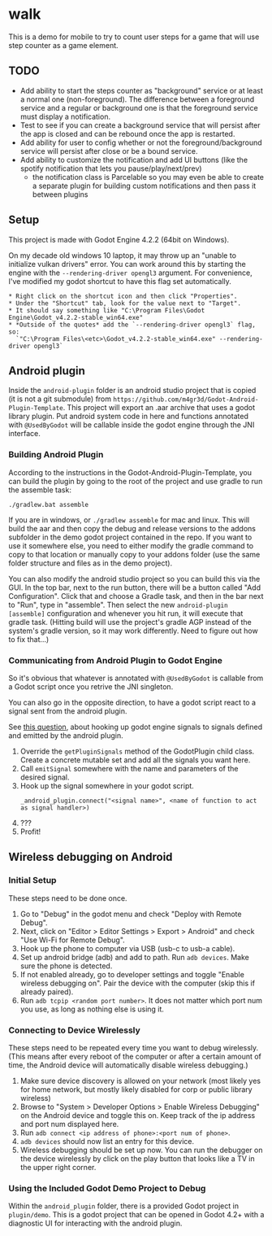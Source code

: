 # walk

This is a demo for mobile to try to count user steps for a game that will use step counter as a game element.

## TODO

* Add ability to start the steps counter as "background" service or at least a normal one (non-foreground). The difference between a foreground service and a regular or background one is that the foreground service must display a notification.
* Test to see if you can create a background service that will persist after the app is closed and can be rebound once the app is restarted.
* Add ability for user to config whether or not the foreground/background service will persist after close or be a bound service.
* Add ability to customize the notification and add UI buttons (like the spotify notification that lets you pause/play/next/prev)
    * the notification class is Parcelable so you may even be able to create a separate plugin
      for building custom notifications and then pass it between plugins

## Setup

This project is made with Godot Engine 4.2.2 (64bit on Windows).

On my decade old windows 10 laptop, it may throw up an "unable to initialize vulkan drivers" error. You can work around this by starting the engine with the `--rendering-driver opengl3` argument. For convenience, I've modified my godot shortcut to have this flag set automatically.

    * Right click on the shortcut icon and then click "Properties".
    * Under the "Shortcut" tab, look for the value next to "Target".
    * It should say something like "C:\Program Files\Godot Engine\Godot_v4.2.2-stable_win64.exe"
    * *Outside of the quotes* add the `--rendering-driver opengl3` flag, so:
      `"C:\Program Files\<etc>\Godot_v4.2.2-stable_win64.exe" --rendering-driver opengl3`

## Android plugin

Inside the `android-plugin` folder is an android studio project that is copied (it is not a git submodule) from `https://github.com/m4gr3d/Godot-Android-Plugin-Template`. This project will export an .aar archive that uses a godot library plugin. Put android system code in here and functions annotated with `@UsedByGodot` will be callable inside the godot engine through the JNI interface.

### Building Android Plugin

According to the instructions in the Godot-Android-Plugin-Template, you can build the plugin by going to the root of the project and use gradle to run the assemble task:

`./gradlew.bat assemble`

If you are in windows, or `./gradlew assemble` for mac and linux. This will build the aar and then copy the debug and release versions to the addons subfolder in the demo godot project contained in the repo. If you want to use it somewhere else, you need to either modify the gradle command to copy to that location or manually copy to your addons folder (use the same folder structure and files as in the demo project).

You can also modify the android studio project so you can build this via the GUI. In the top bar, next to the run button, there will be a button called "Add Configuration". Click that and choose a Gradle task, and then in the bar next to "Run", type in "assemble". Then select the new `android-plugin [assemble]` configuration and whenever you hit run, it will execute that gradle task. (Hitting build will use the project's gradle AGP instead of the system's gradle version, so it may work differently. Need to figure out how to fix that...)

### Communicating from Android Plugin to Godot Engine

So it's obvious that whatever is annotated with `@UsedByGodot` is callable from a Godot script once you retrive the JNI singleton.

You can also go in the opposite direction, to have a godot script react to a signal sent from the android plugin.

See [this question](https://www.reddit.com/r/godot/comments/ugebbz/sending_signal_from_android_plugin_to_maingd/), about hooking up godot engine signals to signals defined and emitted by the android plugin. 

1. Override the `getPluginSignals` method of the GodotPlugin child class. Create a concrete mutable set and add all the signals you want here.
1. Call `emitSignal` somewhere with the name and parameters of the desired signal.
1. Hook up the signal somewhere in your godot script.  
   ```
   _android_plugin.connect("<signal name>", <name of function to act as signal handler>)
   ```
1. ???
1. Profit!

## Wireless debugging on Android

### Initial Setup

These steps need to be done once.

1. Go to "Debug" in the godot menu and check "Deploy with Remote Debug".
1. Next, click on "Editor > Editor Settings > Export > Android" and check "Use Wi-Fi for Remote Debug".
1. Hook up the phone to computer via USB (usb-c to usb-a cable).
1. Set up android bridge (adb) and add to path. Run `adb devices`. Make sure the phone is detected.
1. If not enabled already, go to developer settings and toggle "Enable wireless debugging on". Pair the device with the computer (skip this if already paired).
1. Run `adb tcpip <random port number>`. It does not matter which port num you use, as long as nothing else is using it.

### Connecting to Device Wirelessly

These steps need to be repeated every time you want to debug wirelessly. (This means after every reboot of the computer or after a certain amount of time, the Android device will automatically disable wireless debugging.)

1. Make sure device discovery is allowed on your network (most likely yes for home network, but mostly likely disabled for corp or public library wireless)
1. Browse to "System > Developer Options > Enable Wireless Debugging" on the Android device and toggle this on. Keep track of the ip address and port num displayed here.
1. Run `adb connect <ip address of phone>:<port num of phone>`.
1. `adb devices` should now list an entry for this device.
1. Wireless debugging should be set up now. You can run the debugger on the device wirelessly by click on the play button that looks like a TV in the upper right corner.

### Using the Included Godot Demo Project to Debug

Within the `android_plugin` folder, there is a provided Godot project in `plugin/demo`. This is a godot project that can be opened in Godot 4.2+ with a diagnostic UI for interacting with the android plugin.
